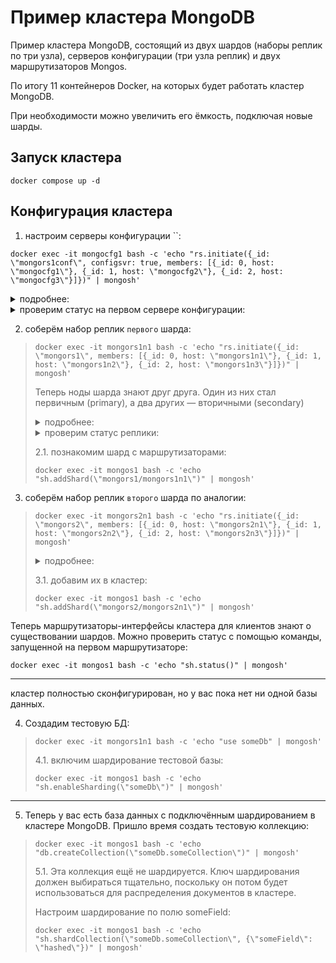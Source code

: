 # Пример кластера MongoDB

Пример кластера MongoDB, состоящий из двух шардов (наборы реплик по три узла), серверов конфигурации (три узла реплик) и
двух маршрутизаторов Mongos.

По итогу 11 контейнеров Docker, на которых будет работать кластер MongoDB.

При необходимости можно увеличить его ёмкость, подключая новые шарды.

## Запуск кластера

```docker
docker compose up -d
```

## Конфигурация кластера

1. настроим серверы конфигурации ``:

```docker
docker exec -it mongocfg1 bash -c 'echo "rs.initiate({_id: \"mongors1conf\", configsvr: true, members: [{_id: 0, host: \"mongocfg1\"}, {_id: 1, host: \"mongocfg2\"}, {_id: 2, host: \"mongocfg3\"}]})" | mongosh'
```

<details> 
<summary>подробнее:</summary>

вот это передали в `rs.initiate()`

```json
{
  _id: "mongors1conf",
  configsvr: true,
  members: [
    {
      _id: 0,
      host: "mongocfg1"
    },
    {
      _id: 1,
      host: "mongocfg2"
    },
    {
      _id: 2,
      host: "mongocfg3"
    }
  ]
}
```

</details> 

<details> 
<summary>проверим статус на первом сервере конфигурации:</summary>

```docker
docker exec -it mongocfg1 bash -c 'echo "rs.status()" | mongosh'
```

</details>

2. соберём набор реплик `первого` шарда:

> ```docker
> docker exec -it mongors1n1 bash -c 'echo "rs.initiate({_id: \"mongors1\", members: [{_id: 0, host: \"mongors1n1\"}, {_id: 1, host: \"mongors1n2\"}, {_id: 2, host: \"mongors1n3\"}]})" | mongosh'
> ```
> 
> Теперь ноды шарда знают друг друга. Один из них стал первичным (primary), а два других — вторичными (secondary)
> 
> <details> 
> <summary>подробнее:</summary>
> 
> вот это передали в `rs.initiate()`
> 
> ```json
> {
>   _id: "mongors1",
>   members: [
>     {
>       _id: 0,
>       host: "mongors1n1"
>     },
>     {
>       _id: 1,
>       host: "mongors1n2"
>     },
>     {
>       _id: 2,
>       host: "mongors1n3"
>     }
>   ]
> }
> ```
> 
> </details> 
> 
> <details> 
> <summary>проверим статус реплики:</summary>
> 
> ```docker
> docker exec -it mongors1n1 bash -c 'echo "rs.status()" | mongosh'
> ```
> 
> </details>
> 
> 2.1. познакомим шард с маршрутизаторами:
> 
> ```docker
> docker exec -it mongos1 bash -c 'echo "sh.addShard(\"mongors1/mongors1n1\")" | mongosh'
> ```

3. соберём набор реплик `второго` шарда по аналогии:

> ```docker
> docker exec -it mongors2n1 bash -c 'echo "rs.initiate({_id: \"mongors2\", members: [{_id: 0, host: \"mongors2n1\"}, {_id: 1, host: \"mongors2n2\"}, {_id: 2, host: \"mongors2n3\"}]})" | mongosh'
> ```
> 
> <details> 
> <summary>подробнее:</summary>
> 
> вот это передали в `rs.initiate()`
> 
> ```json
> {
>   _id: "mongors2",
>   members: [
>     {
>       _id: 0,
>       host: "mongors2n1"
>     },
>     {
>       _id: 1,
>       host: "mongors2n2"
>     },
>     {
>       _id: 2,
>       host: "mongors2n3"
>     }
>   ]
> }
> ```
> 
> </details> 
> 
> 3.1. добавим их в кластер:
> 
> ```docker
> docker exec -it mongos1 bash -c 'echo "sh.addShard(\"mongors2/mongors2n1\")" | mongosh'
> ```

Теперь маршрутизаторы-интерфейсы кластера для клиентов знают о существовании шардов. Можно проверить статус с помощью
команды, запущенной на первом маршрутизаторе:

```docker
docker exec -it mongos1 bash -c 'echo "sh.status()" | mongosh'
```
---
кластер полностью сконфигурирован, но у вас пока нет ни одной базы данных. 

4. Создадим тестовую БД:

> ```docker
> docker exec -it mongors1n1 bash -c 'echo "use someDb" | mongosh'
> ```
> 
> 4.1. включим шардирование тестовой базы:
> 
> ```docker
> docker exec -it mongos1 bash -c 'echo "sh.enableSharding(\"someDb\")" | mongosh'
> ```
---
5. Теперь у вас есть база данных с подключённым шардированием в кластере MongoDB. Пришло время создать тестовую
   коллекцию:

> ```docker
> docker exec -it mongos1 bash -c 'echo "db.createCollection(\"someDb.someCollection\")" | mongosh'
> ```
> 
> 5.1. Эта коллекция ещё не шардируется. Ключ шардирования должен выбираться тщательно, поскольку он потом будет
>    использоваться для распределения документов в кластере. 
> 
> Настроим шардирование по полю someField:
> 
> ```docker
> docker exec -it mongos1 bash -c 'echo "sh.shardCollection(\"someDb.someCollection\", {\"someField\": \"hashed\"})" | mongosh'
> ```
